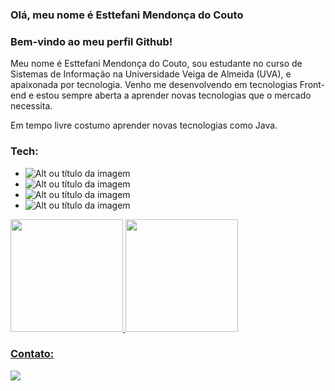### Olá, meu nome é Esttefani Mendonça do Couto

### Bem-vindo ao meu perfil Github!

Meu nome é Esttefani Mendonça do Couto, sou estudante no curso de Sistemas de Informação na Universidade Veiga de Almeida (UVA), e apaixonada por tecnologia. Venho me desenvolvendo em tecnologias Front-end e estou sempre aberta a aprender novas tecnologias que o mercado necessita.

Em tempo livre costumo aprender novas tecnologias como Java.

### Tech:

* ![Alt ou título da imagem](https://camo.githubusercontent.com/0c3a16a22ae058cfe38a06dc9ea16404cf006409262f547c9ccfa3ec8b30f71e/68747470733a2f2f696d672e736869656c64732e696f2f62616467652f2d48544d4c352d4533344632363f7374796c653d666c61742d737175617265266c6f676f3d68746d6c35266c6f676f436f6c6f723d7768697465) 
* ![Alt ou título da imagem](https://camo.githubusercontent.com/0cf2fdbf61924c982af4f53c68476d1c5538f1bdce7f5ea0781c1ba0653d3ce4/68747470733a2f2f696d672e736869656c64732e696f2f62616467652f2d435353332d3534394644453f7374796c653d666c61742d737175617265266c6f676f3d63737333266c6f676f436f6c6f723d7768697465) 
* ![Alt ou título da imagem](https://camo.githubusercontent.com/148783fad0b4f453e725a2f29dfc35a1b2875669839aec46c39b240fa8873652/68747470733a2f2f696d672e736869656c64732e696f2f62616467652f2d4a6176615363726970742d4637423933453f7374796c653d666c61742d737175617265266c6f676f3d6a617661736372697074266c6f676f436f6c6f723d666666)
* ![Alt ou título da imagem](https://camo.githubusercontent.com/561f3d4fd727fcca82984c91a65eca069ff34a435072158f6947c4ca52370eae/68747470733a2f2f696d672e736869656c64732e696f2f62616467652f2d4769742d4630353033323f7374796c653d666c61742d737175617265266c6f676f3d676974266c6f676f436f6c6f723d7768697465)

<div>
  <a href="https://github.com/EsttefaniCouto">
  <img height="180em" src="https://github-readme-stats.vercel.app/api/top-langs/?username=EsttefaniCouto&layout=compact&langs_count=7&theme=dracula"/>
  <img height="180em" src="https://github-readme-stats.vercel.app/api?username=EsttefaniCouto&show_icons=true&theme=dracula&include_all_commits=true&count_private=true"/>
</div>

### Contato:

 <div>
   
  <a href="https://www.linkedin.com/in/esttefani-mendon%C3%A7a-86117b227/" target="_blank"><img src="https://img.shields.io/badge/-LinkedIn-%230077B5?style=for-the-badge&logo=linkedin&logoColor=white" target="_blank"></a>   
</div>
